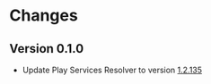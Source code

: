 # Changes

## Version 0.1.0

- Update Play Services Resolver to version [1.2.135](https://github.com/googlesamples/unity-jar-resolver/blob/v1.2.135/CHANGELOG.md)
